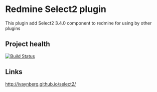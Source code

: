 # Redmine Select2 plugin

This plugin add Select2 3.4.0 component to redmine for using by other plugins

## Project health

[![Build Status](https://travis-ci.org/Undev/redmine_select2.png?branch=master)](https://travis-ci.org/Undev/redmine_select2)

## Links

http://ivaynberg.github.io/select2/
